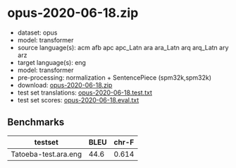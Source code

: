 # opus-2020-06-18.zip

* dataset: opus
* model: transformer
* source language(s): acm afb apc apc_Latn ara ara_Latn arq arq_Latn ary arz
* target language(s): eng
* model: transformer
* pre-processing: normalization + SentencePiece (spm32k,spm32k)
* download: [opus-2020-06-18.zip](https://object.pouta.csc.fi/Tatoeba-MT-models/ara-eng/opus-2020-06-18.zip)
* test set translations: [opus-2020-06-18.test.txt](https://object.pouta.csc.fi/Tatoeba-MT-models/ara-eng/opus-2020-06-18.test.txt)
* test set scores: [opus-2020-06-18.eval.txt](https://object.pouta.csc.fi/Tatoeba-MT-models/ara-eng/opus-2020-06-18.eval.txt)

## Benchmarks

| testset               | BLEU  | chr-F |
|-----------------------|-------|-------|
| Tatoeba-test.ara.eng 	| 44.6 	| 0.614 |

